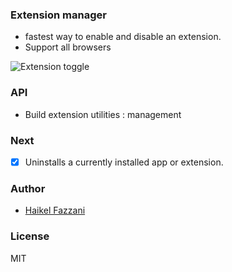 ### Extension manager
- fastest way to enable and disable an extension.
- Support all browsers

![Extension toggle](https://i.ibb.co/C5pPpPZ/Capture.png)

### API
- Build extension utilities : management

### Next
- [x] Uninstalls a currently installed app or extension.

### Author
- [Haikel Fazzani](https://github.com/haikelfazzani)

### License
MIT